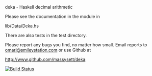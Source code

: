 deka - Haskell decimal arithmetic

Please see the documentation in the module in

lib/Data/Deka.hs

There are also tests in the test directory.

Please report any bugs you find, no matter how small.
Email reports to omari@smileystation.com or use Github at

http://www.github.com/massysett/deka

[![Build Status](https://travis-ci.org/massysett/deka.png?branch=master)](https://travis-ci.org/massysett/deka)
